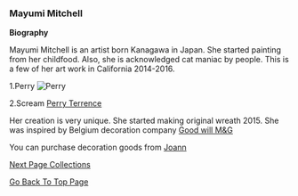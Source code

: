 ### Mayumi Mitchell ###
**Biography**

Mayumi Mitchell is an artist born Kanagawa in Japan. She started painting from her childfood. Also, she is acknowledged cat maniac by people. This is a few of her art work in California 2014-2016.

1.Perry
![Perry](https://user-images.githubusercontent.com/55659971/66178942-12710d00-e6a2-11e9-9c9d-38ce71ad0524.jpg)


2.Scream
[Perry Terrence](https://user-images.githubusercontent.com/55659971/66178945-143ad080-e6a2-11e9-8c74-14d89a4bf390.jpg)


Her creation is very unique. She started making original wreath 2015. She was inspired by Belgium decoration company [Good will M&G](http://www.goodwill.be)

You can purchase decoration goods from [Joann](https://www.joann.com)

[Next Page Collections](https://github.com/WreathStudioMayumi/WreathStudioMayumi.github.io/blob/master/topic.md)

[Go Back To Top Page](https://github.com/WreathStudioMayumi/WreathStudioMayumi.github.io/blob/master/index.md)



